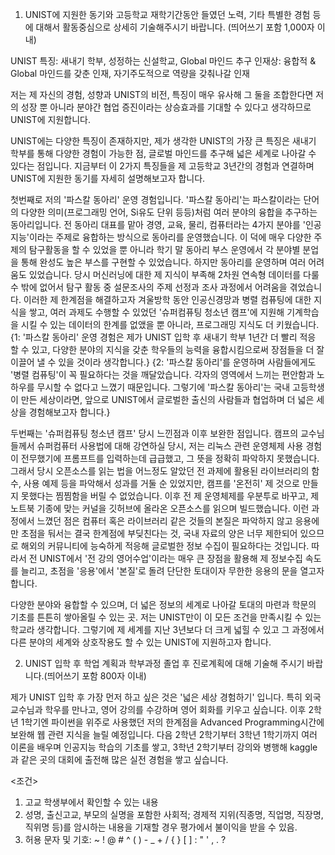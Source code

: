 1. UNIST에 지원한 동기와 고등학교 재학기간동안 들였던 노력, 기타 특별한 경험 등에 대해서 활동중심으로 상세히 기술해주시기 바랍니다. (띄어쓰기 포함 1,000자 이내)


UNIST 특징: 새내기 학부, 성정하는 신설학교, Global 마인드 추구
	인재상: 융합적 & Global 마인드를 갖춘 인재, 자기주도적으로 역량을 갖춰나갈 인재


저는 제 자신의 경험, 성향과 UNIST의 비전, 특징이 매우 유사해 그 둘을 조합한다면 저의 성장 뿐 아니라 분야간 협업 증진이라는 상승효과를 기대할 수 있다고 생각하므로 UNIST에 지원합니다.

UNIST에는 다양한 특징이 존재하지만, 제가 생각한 UNIST의 가장 큰 특징은 새내기 학부를 통해 다양한 경험이 가능한 점, 글로벌 마인드를 추구해 넓은 세계로 나아갈 수 있다는 점입니다. 
지금부터 이 2가지 특징들을 제 고등학교 3년간의 경험과 연결하며 UNIST에 지원한 동기를 자세히 설명해보고자 합니다.

첫번째로 저의 '파스칼 동아리' 운영 경험입니다. 
'파스칼 동아리'는 파스칼이라는 단어의 다양한 의미(프로그래밍 언어, Si유도 단위 등등)처럼 여러 분야의 융합을 추구하는 동아리입니다. 
전 동아리 대표를 맡아 경영, 교육, 물리, 컴퓨터라는 4가지 분야를 '인공지능'이라는 주제로 융합하는 방식으로 동아리를 운영했습니다.
이 덕에 매우 다양한 주제의 탐구활동을 할 수 있었을 뿐 아니라 학기 말 동아리 부스 운영에서 각 분야별 분업을 통해 완성도 높은 부스를 구현할 수 있었습니다.
하지만 동아리를 운영하며 여러 어려움도 있었습니다.
당시 머신러닝에 대한 제 지식이 부족해 2차원 연속형 데이터를 다룰 수 밖에 없어서 탐구 활동 중 설문조사의 주제 선정과 조사 과정에서 어려움을 겪었습니다.
이러한 제 한계점을 해결하고자 겨울방학 동안 인공신경망과 병렬 컴퓨팅에 대한 지식을 쌓고, 여러 과제도 수행할 수 있었던 '슈퍼컴퓨팅 청소년 캠프'에 지원해 기계학습을 시킬 수 있는 데이터의 한계를 없앴을 뿐 아니라, 프로그래밍 지식도 더 키웠습니다. 
{1: '파스칼 동아리' 운영 경험은 제가 UNIST 입학 후 새내기 학부 1년간 더 빨리 적응 할 수 있고, 다양한 분야의 지식을 갖춘 학우들의 능력을 융합시킴으로써 장점들을 더 잘 이끌어 낼 수 있을 것이라 생각합니다.}
{2: '파스칼 동아리'를 운영하며 사람들에게도 '병렬 컴퓨팅'이 꼭 필요하다는 것을 깨달았습니다. 각자의 영역에서 느끼는 편안함과 노하우를 무시할 수 없다고 느꼈기 때문입니다. 그렇기에 '파스칼 동아리'는 국내 고등학생이 만든 세상이라면, 앞으로 UNIST에서 글로벌한 출신의 사람들과 협업하며 더 넓은 세상을 경험해보고자 합니다.}

두번째는 '슈퍼컴퓨팅 청소년 캠프' 당시 느낀점과 이후 보완한 점입니다. 
캠프의 교수님들께서 슈퍼컴퓨터 사용법에 대해 강연하실 당시, 저는 리눅스 관련 운영체제 사용 경험이 전무했기에 프롬프트를 입력하는데 급급했고, 그 뜻을 정확히 파악하지 못했습니다.
그래서 당시 오픈소스를 읽는 법을 어느정도 알았던 전 과제에 활용된 라이브러리의 함수, 사용 예제 등을 파악해서 성과를 거둘 순 있었지만, 캠프를 '온전히' 제 것으로 만들지 못했다는 찜찜함을 버릴 수 없었습니다.
이후 전 제 운영체제를 우분투로 바꾸고, 제 노트북 기종에 맞는 커널을 깃허브에 올라온 오픈소스를 읽으며 빌드했습니다. 
이런 과정에서 느꼈던 점은 컴퓨터 혹은 라이브러리 같은 것들의 본질은 파악하지 않고 응용에만 초점을 둬서는 결국 한계점에 부딪친다는 것, 국내 자료의 양은 너무 제한되어 있으므로 해외의 커뮤니티에 능숙하게 적응해 글로벌한 정보 수집이 필요하다는 것입니다. 
따라서 전 UNIST에서 '전 강의 영어수업'이라는 매우 큰 장점을 활용해 제 정보수집 속도를 늘리고, 초점을 '응용'에서 '본질'로 돌려 단단한 토대이자 무한한 응용의 문을 열고자 합니다.

다양한 분야와 융합할 수 있으며, 더 넓은 정보의 세계로 나아갈 토대의 마련과 학문의 기초를 튼튼히 쌓아올릴 수 있는 곳. 
저는 UNIST만이 이 모든 조건을 만족시킬 수 있는 학교라 생각합니다.
그렇기에 제 세계를 지난 3년보다 더 크게 넓힐 수 있고 그 과정에서 다른 분야의 세계와 상호작용도 할 수 있는 UNIST에 지원하고자 합니다.


2. UNIST 입학 후 학업 계획과 학부과정 졸업 후 진로계획에 대해 기술해 주시기 바랍니다.(띄어쓰기 포함 800자 이내)

제가 UNIST 입학 후 가장 먼저 하고 싶은 것은 '넓은 세상 경험하기' 입니다. 특히 외국 교수님과 학우를 만나고, 영어 강의를 수강하며 영어 회화를 키우고 싶습니다. 
이후 2학년 1학기엔 파이썬을 위주로 사용했던 저의 한계점을 Advanced Programming시간에 보완해 웹 관련 지식을 늘릴 예정입니다. 
다음 2학년 2학기부터 3학년 1학기까지 여러 이론을 배우며 인공지능 학습의 기초를 쌓고, 3학년 2학기부터 강의와 병행해 kaggle과 같은 곳의 대회에 출전해 많은 실전 경험을 쌓고 싶습니다.







<조건>
1. 고교 학생부에서 확인할 수 있는 내용
2. 성명, 출신고교, 부모의 실명을 포함한 사회적; 경제적 지위(직종명, 직업명, 직장명, 직위명 등)를 암시하는 내용을 기재할 경우 평가에서 불이익을 받을 수 있음.
3. 허용 문자 및 기호: ~ ! @ # ^ ( ) - _ + / { } [ ] : " ' , . ?